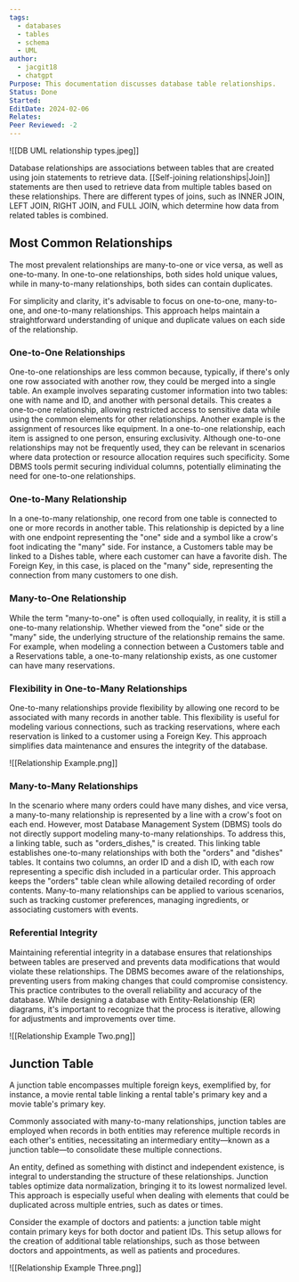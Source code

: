 ```yaml
---
tags:
  - databases
  - tables
  - schema
  - UML
author:
  - jacgit18
  - chatgpt
Purpose: This documentation discusses database table relationships.
Status: Done
Started: 
EditDate: 2024-02-06
Relates: 
Peer Reviewed: -2
---
```

![[DB UML relationship types.jpeg]]

Database relationships are associations between tables that are created using join statements to retrieve data. [[Self-joining relationships|Join]] statements are then used to retrieve data from multiple tables based on these relationships. There are different types of joins, such as INNER JOIN, LEFT JOIN, RIGHT JOIN, and FULL JOIN, which determine how data from related tables is combined.

## Most Common Relationships
The most prevalent relationships are many-to-one or vice versa, as well as one-to-many. In one-to-one relationships, both sides hold unique values, while in many-to-many relationships, both sides can contain duplicates.

For simplicity and clarity, it's advisable to focus on one-to-one, many-to-one, and one-to-many relationships. This approach helps maintain a straightforward understanding of unique and duplicate values on each side of the relationship.

### One-to-One Relationships
One-to-one relationships are less common because, typically, if there's only one row associated with another row, they could be merged into a single table. An example involves separating customer information into two tables: one with name and ID, and another with personal details. This creates a one-to-one relationship, allowing restricted access to sensitive data while using the common elements for other relationships. Another example is the assignment of resources like equipment. In a one-to-one relationship, each item is assigned to one person, ensuring exclusivity. Although one-to-one relationships may not be frequently used, they can be relevant in scenarios where data protection or resource allocation requires such specificity. Some DBMS tools permit securing individual columns, potentially eliminating the need for one-to-one relationships.


### One-to-Many Relationship
In a one-to-many relationship, one record from one table is connected to one or more records in another table. This relationship is depicted by a line with one endpoint representing the "one" side and a symbol like a crow's foot indicating the "many" side. For instance, a Customers table may be linked to a Dishes table, where each customer can have a favorite dish. The Foreign Key, in this case, is placed on the "many" side, representing the connection from many customers to one dish.

### Many-to-One Relationship
While the term "many-to-one" is often used colloquially, in reality, it is still a one-to-many relationship. Whether viewed from the "one" side or the "many" side, the underlying structure of the relationship remains the same. For example, when modeling a connection between a Customers table and a Reservations table, a one-to-many relationship exists, as one customer can have many reservations.

### Flexibility in One-to-Many Relationships
One-to-many relationships provide flexibility by allowing one record to be associated with many records in another table. This flexibility is useful for modeling various connections, such as tracking reservations, where each reservation is linked to a customer using a Foreign Key. This approach simplifies data maintenance and ensures the integrity of the database.

![[Relationship Example.png]]

### Many-to-Many Relationships
In the scenario where many orders could have many dishes, and vice versa, a many-to-many relationship is represented by a line with a crow's foot on each end. However, most Database Management System (DBMS) tools do not directly support modeling many-to-many relationships. To address this, a linking table, such as "orders_dishes," is created. This linking table establishes one-to-many relationships with both the "orders" and "dishes" tables. It contains two columns, an order ID and a dish ID, with each row representing a specific dish included in a particular order. This approach keeps the "orders" table clean while allowing detailed recording of order contents. Many-to-many relationships can be applied to various scenarios, such as tracking customer preferences, managing ingredients, or associating customers with events.


### Referential Integrity
Maintaining referential integrity in a database ensures that relationships between tables are preserved and prevents data modifications that would violate these relationships. The DBMS becomes aware of the relationships, preventing users from making changes that could compromise consistency. This practice contributes to the overall reliability and accuracy of the database. While designing a database with Entity-Relationship (ER) diagrams, it's important to recognize that the process is iterative, allowing for adjustments and improvements over time.


![[Relationship Example Two.png]]

## Junction Table
A junction table encompasses multiple foreign keys, exemplified by, for instance, a movie rental table linking a rental table's primary key and a movie table's primary key.

Commonly associated with many-to-many relationships, junction tables are employed when records in both entities may reference multiple records in each other's entities, necessitating an intermediary entity—known as a junction table—to consolidate these multiple connections.

An entity, defined as something with distinct and independent existence, is integral to understanding the structure of these relationships. Junction tables optimize data normalization, bringing it to its lowest normalized level. This approach is especially useful when dealing with elements that could be duplicated across multiple entries, such as dates or times.

Consider the example of doctors and patients: a junction table might contain primary keys for both doctor and patient IDs. This setup allows for the creation of additional table relationships, such as those between doctors and appointments, as well as patients and procedures.


![[Relationship Example Three.png]]

